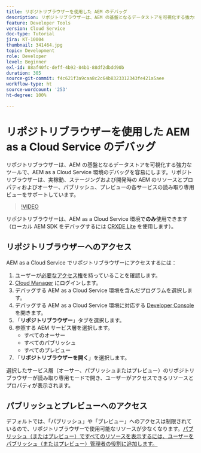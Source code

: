 ```yaml
---
title: リポジトリブラウザーを使用した AEM のデバッグ
description: リポジトリブラウザーは、AEM の基盤となるデータストアを可視化する強力なツールで、AEM as a Cloud Service 環境のデバッグを容易にします。
feature: Developer Tools
version: Cloud Service
doc-type: Tutorial
jira: KT-10004
thumbnail: 341464.jpg
topic: Development
role: Developer
level: Beginner
exl-id: 88af40fc-deff-4b92-84b1-88df2dbdd90b
duration: 305
source-git-commit: f4c621f3a9caa8c2c64b8323312343fe421a5aee
workflow-type: ht
source-wordcount: '253'
ht-degree: 100%

---
```


# リポジトリブラウザーを使用した AEM as a Cloud Service のデバッグ

リポジトリブラウザーは、AEM の基盤となるデータストアを可視化する強力なツールで、AEM as a Cloud Service 環境のデバッグを容易にします。リポジトリブラウザーは、実稼動、ステージングおよび開発時の AEM のリソースとプロパティおよびオーサー、パブリッシュ、プレビューの各サービスの読み取り専用ビューをサポートしています。

>[!VIDEO](https://video.tv.adobe.com/v/341464?quality=12&learn=on)

リポジトリブラウザーは、AEM as a Cloud Service 環境で&#x200B;__のみ__&#x200B;使用できます（ローカル AEM SDK をデバッグするには [CRXDE Lite](../aem-sdk-local-quickstart/other-tools.md#crxde-lite) を使用します）。

## リポジトリブラウザーへのアクセス

AEM as a Cloud Service でリポジトリブラウザーにアクセスするには：

1. ユーザーが[必要なアクセス権](https://experienceleague.adobe.com/docs/experience-manager-cloud-service/content/implementing/developer-tools/repository-browser.html?lang=ja#access-prerequisites)を持っていることを確認します。
1. [Cloud Manager](https://my.cloudmanager.adobe.com) にログインします。
1. デバッグする AEM as a Cloud Service 環境を含んだプログラムを選択します。
1. デバッグする AEM as a Cloud Service 環境に対応する [Developer Console](./developer-console.md) を開きます。
1. 「__リポジトリブラウザー__」タブを選択します。
1. 参照する AEM サービス層を選択します。
   + すべてのオーサー
   + すべてのパブリッシュ
   + すべてのプレビュー
1. 「__リポジトリブラウザーを開く__」を選択します。

選択したサービス層（オーサー、パブリッシュまたはプレビュー）のリポジトリブラウザーが読み取り専用モードで開き、ユーザーがアクセスできるリソースとプロパティが表示されます。

## パブリッシュとプレビューへのアクセス

デフォルトでは、「パブリッシュ」や「プレビュー」へのアクセスは制限されているので、リポジトリブラウザーで使用可能なリソースが少なくなります。[パブリッシュ（またはプレビュー）ですべてのリソースを表示するには、ユーザーをパブリッシュ（またはプレビュー）管理者の役割に追加します。](https://experienceleague.adobe.com/docs/experience-manager-cloud-service/content/implementing/developer-tools/repository-browser.html?lang=ja#navigate-the-hierarchy)
